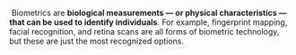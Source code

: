  Biometrics are **biological measurements — or physical characteristics — that can be used to identify individuals**. For example, fingerprint mapping, facial recognition, and retina scans are all forms of biometric technology, but these are just the most recognized options.
 